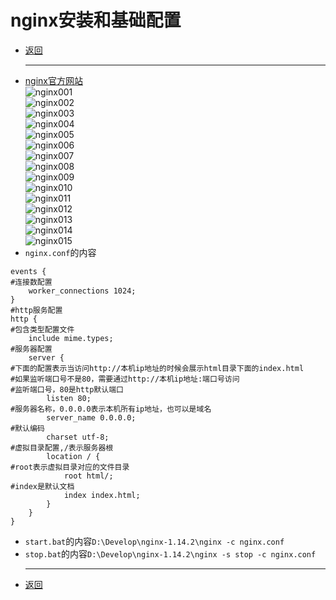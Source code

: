 # nginx安装和基础配置

- [返回](README.md)
  ***
- [nginx官方网站](http://nginx.org/)  
  ![nginx001](images/nginx001.png)  
  ![nginx002](images/nginx002.png)  
  ![nginx003](images/nginx003.png)  
  ![nginx004](images/nginx004.png)  
  ![nginx005](images/nginx005.png)  
  ![nginx006](images/nginx006.png)  
  ![nginx007](images/nginx007.png)  
  ![nginx008](images/nginx008.png)  
  ![nginx009](images/nginx009.png)  
  ![nginx010](images/nginx010.png)  
  ![nginx011](images/nginx011.png)  
  ![nginx012](images/nginx012.png)  
  ![nginx013](images/nginx013.png)  
  ![nginx014](images/nginx014.png)  
  ![nginx015](images/nginx015.png)  
- `nginx.conf`的内容

```nginx
events {
#连接数配置
    worker_connections 1024;
}
#http服务配置
http {
#包含类型配置文件
    include mime.types;
#服务器配置
    server {
#下面的配置表示当访问http://本机ip地址的时候会展示html目录下面的index.html
#如果监听端口号不是80，需要通过http://本机ip地址:端口号访问
#监听端口号，80是http默认端口
        listen 80;
#服务器名称，0.0.0.0表示本机所有ip地址，也可以是域名
        server_name 0.0.0.0;
#默认编码
        charset utf-8;
#虚拟目录配置,/表示服务器根
        location / {
#root表示虚拟目录对应的文件目录
            root html/;
#index是默认文档
            index index.html;
        }
    }
}
```

- `start.bat`的内容`D:\Develop\nginx-1.14.2\nginx -c nginx.conf`
- `stop.bat`的内容`D:\Develop\nginx-1.14.2\nginx -s stop -c nginx.conf`
  ***
- [返回](README.md)